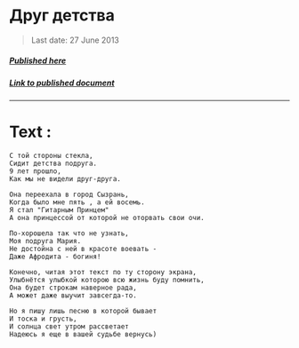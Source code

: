 # Друг детства

> Last date: 27 June 2013

##### [Published here](http://vk.com/zimnurov_mf)

##### [Link to published document](https://vk.com/zimnurov_mf?w=wall-52918906_54)

---

# Text :

```
С той стороны стекла,
Сидит детства подруга.
9 лет прошло,
Как мы не видели друг-друга.

Она переехала в город Сызрань,
Когда было мне пять , а ей восемь.
Я стал "Гитарным Принцем"
А она принцессой от которой не оторвать свои очи.

По-хорошела так что не узнать,
Моя подруга Мария.
Не достойна с ней в красоте воевать -
Даже Афродита - богиня!

Конечно, читая этот текст по ту сторону экрана,
Улыбнётся улыбкой которою всю жизнь буду помнить,
Она будет строкам наверное рада,
А может даже выучит завсегда-то.

Но я пишу лишь песню в которой бывает
И тоска и грусть,
И солнца свет утром рассветает
Надеюсь я еще в вашей судьбе вернусь)

```
